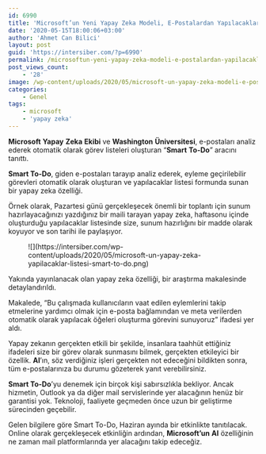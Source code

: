 ```yaml
---
id: 6990
title: 'Microsoft’un Yeni Yapay Zeka Modeli, E-Postalardan Yapılacaklar Listesi Oluşturuyor'
date: '2020-05-15T18:00:06+03:00'
author: 'Ahmet Can Bilici'
layout: post
guid: 'https://intersiber.com/?p=6990'
permalink: /microsoftun-yeni-yapay-zeka-modeli-e-postalardan-yapilacaklar-listesi-olusturuyor/
post_views_count:
    - '28'
image: /wp-content/uploads/2020/05/microsoft-un-yapay-zeka-modeli-e-postalardan-yapilacaklar-listesi-olusturuyor-scaled.jpeg
categories:
    - Genel
tags:
    - microsoft
    - 'yapay zeka'
---
```


**Microsoft** **Yapay** **Zeka** **Ekibi** ve **Washington** **Üniversitesi**, e-postaları analiz ederek otomatik olarak görev listeleri oluşturan “**Smart** **To-Do**” aracını tanıttı.

**Smart To-Do**, giden e-postaları tarayıp analiz ederek, eyleme geçirilebilir görevleri otomatik olarak oluşturan ve yapılacaklar listesi formunda sunan bir yapay zeka özelliği.

Örnek olarak, Pazartesi günü gerçekleşecek önemli bir toplantı için sunum hazırlayacağınızı yazdığınız bir maili tarayan yapay zeka, haftasonu içinde oluşturduğu yapılacaklar listesinde size, sunum hazırlığını bir madde olarak koyuyor ve son tarihi ile paylaşıyor.

<figure class="wp-block-image size-large">![](https://intersiber.com/wp-content/uploads/2020/05/microsoft-un-yapay-zeka-yapilacaklar-listesi-smart-to-do.png)</figure>Yakında yayınlanacak olan yapay zeka özelliği, bir araştırma makalesinde detaylandırıldı.

Makalede, “Bu çalışmada kullanıcıların vaat edilen eylemlerini takip etmelerine yardımcı olmak için e-posta bağlamından ve meta verilerden otomatik olarak yapılacak öğeleri oluşturma görevini sunuyoruz” ifadesi yer aldı.

Yapay zekanın gerçekten etkili bir şekilde, insanlara taahhüt ettiğiniz ifadeleri size bir görev olarak sunmasını bilmek, gerçekten etkileyici bir özellik. **AI**’ın, söz verdiğiniz işleri gerçekten not edeceğini bildikten sonra, tüm e-postalarınıza bu durumu gözeterek yanıt verebilirsiniz.

**Smart To-Do**’yu denemek için birçok kişi sabırsızlıkla bekliyor. Ancak hizmetin, Outlook ya da diğer mail servislerinde yer alacağının henüz bir garantisi yok. Teknoloji, faaliyete geçmeden önce uzun bir geliştirme sürecinden geçebilir.

Gelen bilgilere göre Smart To-Do, Haziran ayında bir etkinlikte tanıtılacak. Online olarak gerçekleşecek etkinliğin ardından, **Microsoft’un** **AI** özelliğinin ne zaman mail platformlarında yer alacağını takip edeceğiz.